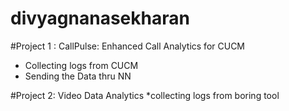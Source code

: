 # divyagnanasekharan
#Project 1 :  CallPulse: Enhanced Call Analytics for CUCM
 * Collecting logs from CUCM
 * Sending the Data thru NN


#Project 2: Video Data Analytics
  *collecting logs from boring tool

